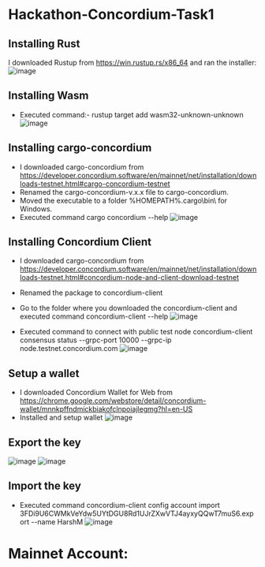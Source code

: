 # Hackathon-Concordium-Task1

## Installing Rust
I downloaded Rustup from https://win.rustup.rs/x86_64 and ran the installer:
![image](https://user-images.githubusercontent.com/35626990/218310948-faf2cbd2-c657-42bc-acdc-2fe4b63feef6.png)

## Installing Wasm
* Executed command:- rustup target add wasm32-unknown-unknown
![image](https://user-images.githubusercontent.com/35626990/218311141-7d4b7385-8e23-439f-9485-05b2e70563cc.png)

## Installing cargo-concordium
* I downloaded cargo-concordium from https://developer.concordium.software/en/mainnet/net/installation/downloads-testnet.html#cargo-concordium-testnet
* Renamed the cargo-concordium-v.x.x file to cargo-concordium.
* Moved the executable to a folder %HOMEPATH%\.cargo\bin\ for Windows.
* Executed command cargo concordium --help
![image](https://user-images.githubusercontent.com/35626990/218311482-604300a1-d402-40a6-b033-9f41525b2eb2.png)

## Installing Concordium Client
* I downloaded cargo-concordium from https://developer.concordium.software/en/mainnet/net/installation/downloads-testnet.html#concordium-node-and-client-download-testnet
* Renamed the package to concordium-client
* Go to the folder where you downloaded the concordium-client and executed command concordium-client --help
![image](https://user-images.githubusercontent.com/35626990/218311710-dc11dd67-dabc-49e2-a805-e485a9f00838.png)

* Executed command to connect with public test node concordium-client consensus status --grpc-port 10000 --grpc-ip node.testnet.concordium.com
![image](https://user-images.githubusercontent.com/35626990/218311793-2abcb0f0-7949-4173-8161-ba65d00ee703.png)

## Setup a wallet
* I downloaded Concordium Wallet for Web from https://chrome.google.com/webstore/detail/concordium-wallet/mnnkpffndmickbiakofclnpoiajlegmg?hl=en-US
* Installed and setup wallet 
![image](https://user-images.githubusercontent.com/35626990/218311900-0f2ffa06-0c8a-4e7c-b01b-47df0a49956c.png)

## Export the key
![image](https://user-images.githubusercontent.com/35626990/218311949-d12dcf3c-813b-48a4-87af-1007e865e101.png)
![image](https://user-images.githubusercontent.com/35626990/218312018-74762cb9-c3c0-4f3c-8eba-4937c2394b58.png)

## Import the key
* Executed command concordium-client config account import 3FDi9U6CWMkVeYdw5UYtDGU8Rd1UJrZXwVTJ4ayxyQQwT7muS6.export --name HarshM
![image](https://user-images.githubusercontent.com/35626990/218312128-aa419863-2b04-46bf-82ef-382fdf55ade2.png)

# Mainnet Account:



